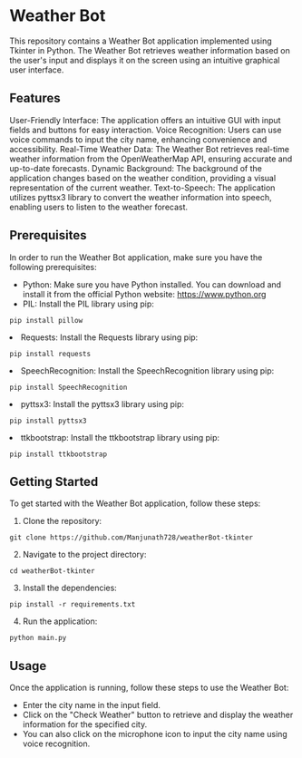 <h1>Weather Bot</h1>
  <p>This repository contains a Weather Bot application implemented using Tkinter in Python. The Weather Bot retrieves weather information based on the user's input and displays it on the screen using an intuitive graphical user interface.</p>
<h2>Features</h2>

   <p> User-Friendly Interface: The application offers an intuitive GUI with input fields and buttons for easy interaction.
    Voice Recognition: Users can use voice commands to input the city name, enhancing convenience and accessibility.
    Real-Time Weather Data: The Weather Bot retrieves real-time weather information from the OpenWeatherMap API, ensuring accurate and up-to-date forecasts.
    Dynamic Background: The background of the application changes based on the weather condition, providing a visual representation of the current weather.
    Text-to-Speech: The application utilizes pyttsx3 library to convert the weather information into speech, enabling users to listen to the weather forecast.</p>
  <h2>Prerequisites</h2>
  <p>In order to run the Weather Bot application, make sure you have the following prerequisites:</p>
  <ul>
    <li>Python: Make sure you have Python installed. You can download and install it from the official Python website: <a href="https://www.python.org">https://www.python.org</a></li>
    <li>PIL: Install the PIL library using pip:</li>
  </ul>

    pip install pillow

  <li>Requests: Install the Requests library using pip:</li>

    pip install requests
  
  <li>SpeechRecognition: Install the SpeechRecognition library using pip:</li>
    
    pip install SpeechRecognition

  <li>pyttsx3: Install the pyttsx3 library using pip:</li>

    pip install pyttsx3

  <li>ttkbootstrap: Install the ttkbootstrap library using pip:</li>

    pip install ttkbootstrap

  <h2>Getting Started</h2>
  <p>To get started with the Weather Bot application, follow these steps:</p>
  <ol>
    <li>Clone the repository:</li>
  </ol>

    git clone https://github.com/Manjunath728/weatherBot-tkinter

  <ol start="2">
    <li>Navigate to the project directory:</li>
  </ol>

    cd weatherBot-tkinter

  <ol start="3">
    <li>Install the dependencies:</li>
  </ol>
    
    pip install -r requirements.txt

  <ol start="4">
    <li>Run the application:</li>
  </ol>
  
    python main.py
  
  <h2>Usage</h2>
  <p>Once the application is running, follow these steps to use the Weather Bot:</p>
  <ul>
    <li>Enter the city name in the input field.</li>
    <li>Click on the "Check Weather" button to retrieve and display the weather information for the specified city.</li>
    <li>You can also click on the microphone icon to input the city name using voice recognition.</li>
  </ul>
